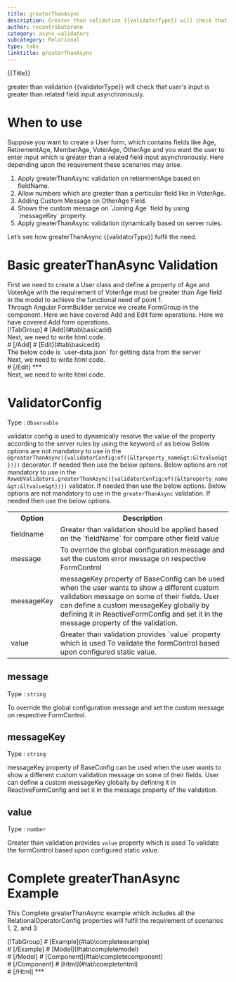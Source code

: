 ```yaml
---
title: greaterThanAsync
description: Greater than validation {{validatorType}} will check that user's input is greater than related field input.
author: rxcontributorone
category: async-validators
subcategory: Relational
type: tabs
linktitle: greaterThanAsync
---
```


<div class="title-bar top_title"><p>{{Title}}</p></div> <div class="title-bar"><p>greater than validation {{validatorType}} will check that user's input is greater than related field input asynchronously.</p></div>

#  When to use
Suppose you want to create a User form, which contains fields like Age, RetirementAge, MemberAge, VoterAge, OtherAge and you want the user to enter input which is greater than a related field input asynchronously. Here depending upon the requirement these scenarios may arise.   
<ol class='showHideElement'>
  <li>Apply greaterThanAsync validation on retiermentAge based on fieldName.</li>
  <li>Allow numbers which are greater than a perticular field like in VoterAge.</li>
  <li>Adding Custom Message on OtherAge Field.</li>
  <li>Shows the custom message on `Joining Age` field by using `messageKey` property.</li>
  <data-scope scope="['decorator','validator']">
    <li>Apply greaterThanAsync validation dynamically based on server rules.</li>
  </data-scope>
</ol>
Let’s see how greaterThanAsync {{validatorType}} fulfil the need.

# Basic greaterThanAsync Validation

<data-scope scope="['decorator','template-driven-directives','template-driven-decorators']">
First we need to create a User class and define a property of Age and VoterAge with the requirement of VoterAge must be greater than Age field in the model to achieve the functional need of point 1.
<div component="app-code" key="greaterThanAsync-add-model"></div> 
</data-scope>
Through Angular FormBuilder service we create FormGroup in the component.
<data-scope scope="['decorator']">
Here we have covered Add and Edit form operations. 
</data-scope>

<data-scope scope="['validator','template-driven-directives','template-driven-decorators']">
Here we have covered Add form operations. 
</data-scope>

<data-scope scope="['decorator']">
<div component="app-tabs" key="basic-operations"></div>
[!TabGroup]
# [Add](#tab\basicadd)
<div component="app-code" key="greaterThanAsync-add-component"></div> 
Next, we need to write html code.
<div component="app-code" key="greaterThanAsync-add-html"></div> 
<div component="app-example-runner" ref-component="app-greaterThanAsync-add"></div>
# [/Add]
# [Edit](#tab\basicedit)
<div component="app-code" key="greaterThanAsync-edit-component"></div> 
The below code is `user-data.json` for getting data from the server
<div component="app-code" key="greaterThanAsync-edit-json"></div> 
Next, we need to write html code.
<div component="app-code" key="greaterThanAsync-edit-html"></div> 
<div component="app-example-runner" ref-component="app-greaterThanAsync-edit"></div>
# [/Edit]
***
</data-scope>

<data-scope scope="['validator','template-driven-directives','template-driven-decorators']">
<div component="app-code" key="greaterThanAsync-add-component"></div> 
Next, we need to write html code.
<div component="app-code" key="greaterThanAsync-add-html"></div> 
<div component="app-example-runner" ref-component="app-greaterThanAsync-add"></div>
</data-scope>

# ValidatorConfig
Type : `Observable`

validator config is used to dynamically resolve the value of the property according to the server rules by using the keyword `of` as below 
<data-scope scope="['decorator']">
Below options are not mandatory to use in the `@greaterThanAsync({validatorConfig:of({&ltproperty_name&gt:&ltvalue&gt})})` decorator. If needed then use the below options.
</data-scope>
<data-scope scope="['validator']">
Below options are not mandatory to use in the `RxwebValidators.greaterThanAsync({validatorConfig:of({&ltproperty_name&gt:&ltvalue&gt})})` validator. If needed then use the below options.
</data-scope>
<data-scope scope="['template-driven-directives','template-driven-decorators']">
Below options are not mandatory to use in the `greaterThanAsync` validation. If needed then use the below options.
</data-scope>

<table class="table table-bordered table-striped showHideElement">
<tr><th>Option</th><th>Description</th></tr>
<tr><td><a (click)='scrollTo("#fieldname")' title="fieldname">fieldname</a></td><td>Greater than validation should be applied based on the `fieldName` for compare other field value</td></tr>
<tr><td><a (click)='scrollTo("#message")' title="message">message</a></td><td>To override the global configuration message and set the custom error message on respective FormControl</td></tr>
<tr><td><a (click)='scrollTo("#messageKey")' title="messageKey">messageKey</a></td><td>messageKey property of BaseConfig can be used when the user wants to show a different custom validation message on some of their fields. User can define a custom messageKey globally by defining it in ReactiveFormConfig and set it in the message property of the validation.</td></tr>
<tr><td><a (click)='scrollTo("#value")' title="value">value</a></td><td>Greater than validation provides `value` property which is used To validate the formControl based upon configured static value.</td></tr>
</table>

## message 
Type :  `string` 

To override the global configuration message and set the custom message on respective FormControl.

<div component="app-code" key="greaterThanAsync-messageExample-model"></div> 
<div component="app-example-runner" ref-component="app-greaterThanAsync-message" title="greaterThanAsync {{validatorType}} with message" key="message"></div>

## messageKey
Type : `string`

messageKey property of BaseConfig can be used when the user wants to show a different custom validation message on some of their fields. User can define a custom messageKey globally by defining it in ReactiveFormConfig and set it in the message property of the validation.

<div component="app-code" key="greaterThanAsync-messageKeyExample-model"></div> 
<div component="app-example-runner" ref-component="app-greaterThanAsync-messageKey" title="greaterThanAsync {{validatorType}} with messageKey" key="messageKey"></div>

## value
Type : `number`

Greater than validation provides `value` property which is used To validate the formControl based upon configured static value.

<div component="app-code" key="greaterThanAsync-valueExample-model"></div> 
<div component="app-example-runner" ref-component="app-greaterThanAsync-value" title="greaterThanAsync {{validatorType}} with value" key="value"></div>

# Complete greaterThanAsync Example

This Complete greaterThanAsync example which includes all the RelationalOperatorConfig properties will fulfil the requirement of scenarios 1, 2, and 3

<div component="app-tabs" key="complete"></div>
[!TabGroup]
# [Example](#tab\completeexample)
<div component="app-example-runner" ref-component="app-greaterThanAsync-complete"></div>
# [/Example]
<data-scope scope="['decorator','template-driven-directives','template-driven-decorators']">
# [Model](#tab\completemodel)
<div component="app-code" key="greaterThanAsync-complete-model"></div> 
# [/Model]
</data-scope>
# [Component](#tab\completecomponent)
<div component="app-code" key="greaterThanAsync-complete-component"></div> 
# [/Component]
# [Html](#tab\completehtml)
<div component="app-code" key="greaterThanAsync-complete-html"></div> 
# [/Html]
***


